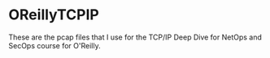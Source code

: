 # OReillyTCPIP
These are the pcap files that I use for the TCP/IP Deep Dive for NetOps and SecOps course for O'Reilly. 
